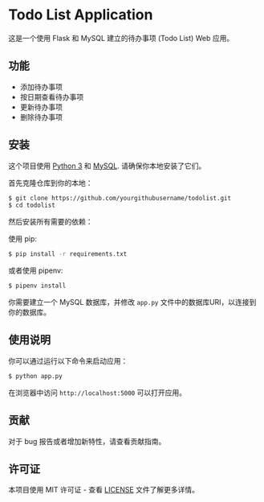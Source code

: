 # Todo List Application

这是一个使用 Flask 和 MySQL 建立的待办事项 (Todo List) Web 应用。

## 功能

- 添加待办事项
- 按日期查看待办事项
- 更新待办事项
- 删除待办事项

## 安装

这个项目使用 [Python 3](https://www.python.org/download/releases/3.0/) 和 [MySQL](https://www.mysql.com/). 请确保你本地安装了它们。

首先克隆仓库到你的本地：

```sh
$ git clone https://github.com/yourgithubusername/todolist.git
$ cd todolist
```

然后安装所有需要的依赖：

使用 pip:

```sh
$ pip install -r requirements.txt
```

或者使用 pipenv:

```sh
$ pipenv install
```

你需要建立一个 MySQL 数据库，并修改 `app.py` 文件中的数据库URI，以连接到你的数据库。

## 使用说明

你可以通过运行以下命令来启动应用：

```sh
$ python app.py
```

在浏览器中访问 `http://localhost:5000` 可以打开应用。

## 贡献

对于 bug 报告或者增加新特性，请查看贡献指南。

## 许可证

本项目使用 MIT 许可证 - 查看 [LICENSE](LICENSE) 文件了解更多详情。
```

